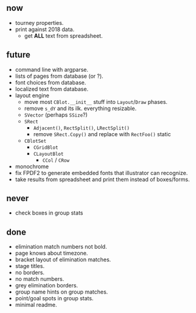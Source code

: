 ## now

- tourney properties.
- print against 2018 data.
	- get **ALL** text from spreadsheet.

## future

- command line with argparse.
- lists of pages from database (or ?).
- font choices from database.
- localized text from database.
- layout engine
	- move most `CBlot.__init__` stuff into `Layout`/`Draw` phases.
	- remove `s_dY` and its ilk. everything resizable.
	- `SVector` (perhaps `SSize`?)
    - `SRect`
		- `Adjacent()`, `RectSplit()`, `LRectSplit()`
		- remove `SRect.Copy()` and replace with `RectFoo()` static
	- `CBlotSet`
		- `CGridBlot`
		- `CLayoutBlot`
			- `CCol` / `CRow`
- monochrome
- fix FPDF2 to generate embedded fonts that illustrator can recognize.
- take results from spreadsheet and print them instead of boxes/forms.

## never

- check boxes in group stats

## done

- elimination match numbers not bold.
- page knows about timezone.
- bracket layout of elimination matches.
- stage titles.
- no borders.
- no match numbers.
- grey elimination borders.
- group name hints on group matches.
- point/goal spots in group stats.
- minimal readme.
